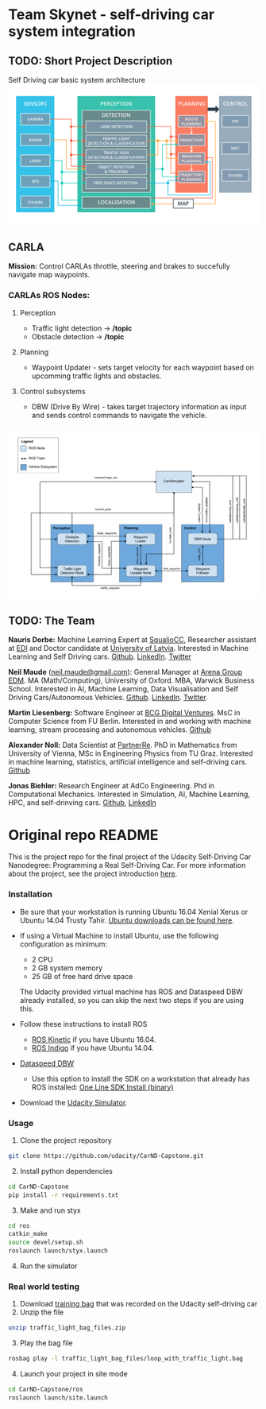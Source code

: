 # Team Skynet - self-driving car system integration

## TODO: Short Project Description

Self Driving car basic system architecture
![general-system-arch](imgs/system_arch.png)

## CARLA

__Mission:__ Control CARLAs throttle, steering and brakes to succefully navigate map waypoints.

### CARLAs ROS Nodes:

1. Perception
    
    * Traffic light detection -> __/topic__
    * Obstacle detection -> __/topic__

2. Planning

    * Waypoint Updater - sets target velocity for each waypoint based on upcomming traffic lights and obstacles.

3. Control subsystems

    * DBW (Drive By Wire) - takes target trajectory information as input and sends control commands to navigate the vehicle.

![carla-ros-graph-v2](imgs/carla-ros-graph-v2.png)

## TODO: The Team

__Nauris Dorbe:__ Machine Learning Expert at [SqualioCC](http://squaliocc.com/en), Researcher assistant at [EDI](http://edi.lv/en/home/) and Doctor candidate at [University of Latvia](https://www.lu.lv/eng/). Interested in Machine Learning and Self Driving cars. [Github](https://github.com/Naurislv). [LinkedIn](https://www.linkedin.com/in/naurisdorbe). [Twitter](https://twitter.com/NaurisDorbe)

__Neil Maude__ (<neil.maude@gmail.com>): General Manager at [Arena Group EDM](http://www.arenagroup.net/).  MA (Math/Computing), University of Oxford. MBA, Warwick Business School. Interested in AI, Machine Learning, Data Visualisation and Self Driving Cars/Autonomous Vehicles. [Github](https://github.com/NeilMaude). [LinkedIn](https://www.linkedin.com/in/neilmaude). [Twitter](https://twitter.com/nmaude2006).

__Martin Liesenberg:__ Software Engineer at [BCG Digital Ventures](https://bcgdv.com/). MsC in Computer Science from FU Berlin. Interested in and working with machine learning, stream processing and autonomous vehicles. [Github](https://github.com/mliesenberg)

__Alexander Noll:__ Data Scientist at [PartnerRe](http://partnerre.com/). PhD in Mathematics from University of Vienna, MSc in Engineering Physics from TU Graz. Interested in machine learning, statistics, artificial intelligence and self-driving cars. [Github](https://github.com/NOllAl)

__Jonas Biehler:__ Research Engineer at AdCo Engineering. Phd in Computational Mechanics. Interested in Simulation, AI, Machine Learning, HPC, and self-drinving cars. [Github](https://github.com/jbi35), [LinkedIn](https://www.linkedin.com/in/jonas-biehler-82138a9a/)

# Original repo README

This is the project repo for the final project of the Udacity Self-Driving Car Nanodegree: Programming a Real Self-Driving Car. For more information about the project, see the project introduction [here](https://classroom.udacity.com/nanodegrees/nd013/parts/6047fe34-d93c-4f50-8336-b70ef10cb4b2/modules/e1a23b06-329a-4684-a717-ad476f0d8dff/lessons/462c933d-9f24-42d3-8bdc-a08a5fc866e4/concepts/5ab4b122-83e6-436d-850f-9f4d26627fd9).

### Installation 

* Be sure that your workstation is running Ubuntu 16.04 Xenial Xerus or Ubuntu 14.04 Trusty Tahir. [Ubuntu downloads can be found here](https://www.ubuntu.com/download/desktop). 
* If using a Virtual Machine to install Ubuntu, use the following configuration as minimum:
  * 2 CPU
  * 2 GB system memory
  * 25 GB of free hard drive space
  
  The Udacity provided virtual machine has ROS and Dataspeed DBW already installed, so you can skip the next two steps if you are using this.

* Follow these instructions to install ROS
  * [ROS Kinetic](http://wiki.ros.org/kinetic/Installation/Ubuntu) if you have Ubuntu 16.04.
  * [ROS Indigo](http://wiki.ros.org/indigo/Installation/Ubuntu) if you have Ubuntu 14.04.
* [Dataspeed DBW](https://bitbucket.org/DataspeedInc/dbw_mkz_ros)
  * Use this option to install the SDK on a workstation that already has ROS installed: [One Line SDK Install (binary)](https://bitbucket.org/DataspeedInc/dbw_mkz_ros/src/81e63fcc335d7b64139d7482017d6a97b405e250/ROS_SETUP.md?fileviewer=file-view-default)
* Download the [Udacity Simulator](https://github.com/udacity/CarND-Capstone/releases/tag/v1.2).

### Usage

1. Clone the project repository
```bash
git clone https://github.com/udacity/CarND-Capstone.git
```

2. Install python dependencies
```bash
cd CarND-Capstone
pip install -r requirements.txt
```
3. Make and run styx
```bash
cd ros
catkin_make
source devel/setup.sh
roslaunch launch/styx.launch
```
4. Run the simulator

### Real world testing
1. Download [training bag](https://drive.google.com/file/d/0B2_h37bMVw3iYkdJTlRSUlJIamM/view?usp=sharing) that was recorded on the Udacity self-driving car
2. Unzip the file
```bash
unzip traffic_light_bag_files.zip
```
3. Play the bag file
```bash
rosbag play -l traffic_light_bag_files/loop_with_traffic_light.bag
```
4. Launch your project in site mode
```bash
cd CarND-Capstone/ros
roslaunch launch/site.launch
```

